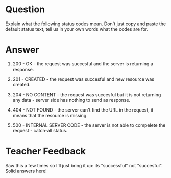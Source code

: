 # Question

Explain what the following status codes mean. Don't just copy and paste the default status text, tell us in your own words what the codes are for.

# Answer

1. 200 - OK - the request was succesful and the server is returning a response.

2. 201 - CREATED - the request was succesful and new resource was created.

3. 204 - NO CONTENT - the request was succesful but it is not returning any data - server side has nothing to send as response.

4. 404 - NOT FOUND - the server can't find the URL in the request, it means that the resource is missing.

5. 500 - INTERNAL SERVER CODE - the server is not able to compelete the request - catch-all status.

# Teacher Feedback
Saw this a few times so I'll just bring it up: its "successful" not "succesful". Solid answers here!
